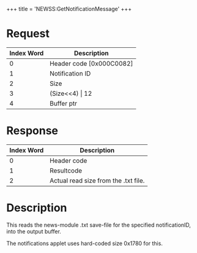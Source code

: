 +++
title = 'NEWSS:GetNotificationMessage'
+++

# Request

| Index Word | Description                |
|------------|----------------------------|
| 0          | Header code \[0x000C0082\] |
| 1          | Notification ID            |
| 2          | Size                       |
| 3          | (Size\<\<4) \| 12          |
| 4          | Buffer ptr                 |

# Response

| Index Word | Description                          |
|------------|--------------------------------------|
| 0          | Header code                          |
| 1          | Resultcode                           |
| 2          | Actual read size from the .txt file. |

# Description

This reads the news-module .txt save-file for the specified
notificationID, into the output buffer.

The notifications applet uses hard-coded size 0x1780 for this.